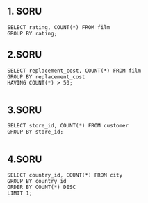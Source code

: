 ## 1. SORU
```
SELECT rating, COUNT(*) FROM film
GROUP BY rating;
```

## 2.SORU
```
SELECT replacement_cost, COUNT(*) FROM film
GROUP BY replacement_cost
HAVING COUNT(*) > 50;


```

## 3.SORU
```
SELECT store_id, COUNT(*) FROM customer
GROUP BY store_id;


```

## 4.SORU
```
SELECT country_id, COUNT(*) FROM city
GROUP BY country_id
ORDER BY COUNT(*) DESC
LIMIT 1;


```

